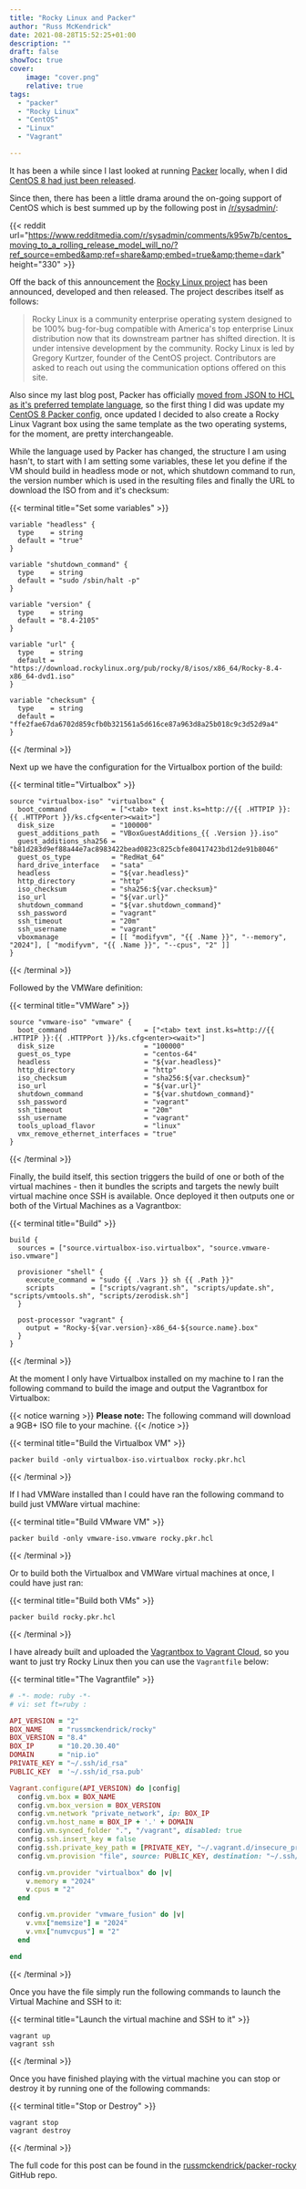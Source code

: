 ```yaml
---
title: "Rocky Linux and Packer"
author: "Russ McKendrick"
date: 2021-08-28T15:52:25+01:00
description: ""
draft: false
showToc: true
cover:
    image: "cover.png"
    relative: true
tags:
  - "packer"
  - "Rocky Linux"
  - "CentOS"
  - "Linux"
  - "Vagrant"

---
```


It has been a while since I last looked at running [Packer](https://www.packer.io) locally, when I did [CentOS 8 had just been released](/2019/10/13/packer-centos-8/).

Since then, there has been a little drama around the on-going support of CentOS which is best summed up by the following post in [/r/sysadmin/](https://www.reddit.com/r/sysadmin/):

{{< reddit url="https://www.redditmedia.com/r/sysadmin/comments/k95w7b/centos_moving_to_a_rolling_release_model_will_no/?ref_source=embed&amp;ref=share&amp;embed=true&amp;theme=dark" height="330" >}}

Off the back of this announcement the [Rocky Linux project](https://rockylinux.org) has been announced, developed and then released. The project describes itself as follows:

> Rocky Linux is a community enterprise operating system designed to be 100% bug-for-bug compatible with America's top enterprise Linux distribution now that its downstream partner has shifted direction. It is under intensive development by the community. Rocky Linux is led by Gregory Kurtzer, founder of the CentOS project. Contributors are asked to reach out using the communication options offered on this site.

Also since my last blog post, Packer has officially [moved from JSON to HCL as it's preferred template language](https://groups.google.com/g/hashicorp-announce/c/DE7q11FRTvc/m/eyZj2aF4AgAJ), so the first thing I did was update my [CentOS 8 Packer config](https://github.com/russmckendrick/packer-centos8), once updated I decided to also create a Rocky Linux Vagrant box using the same template as the two operating systems, for the moment, are pretty interchangeable.

While the language used by Packer has changed, the structure I am using hasn't, to start with I am setting some variables, these let you define if the VM should build in headless mode or not, which shutdown command to run, the version number which is used in the resulting files and finally the URL to download the ISO from and it's checksum:

{{< terminal title="Set some variables" >}}
``` hcl
variable "headless" {
  type    = string
  default = "true"
}

variable "shutdown_command" {
  type    = string
  default = "sudo /sbin/halt -p"
}

variable "version" {
  type    = string
  default = "8.4-2105"
}

variable "url" {
  type    = string
  default = "https://download.rockylinux.org/pub/rocky/8/isos/x86_64/Rocky-8.4-x86_64-dvd1.iso"
}

variable "checksum" {
  type    = string
  default = "ffe2fae67da6702d859cfb0b321561a5d616ce87a963d8a25b018c9c3d52d9a4"
}
```
{{< /terminal >}}

Next up we have the configuration for the Virtualbox portion of the build:


{{< terminal title="Virtualbox" >}}
``` hcl
source "virtualbox-iso" "virtualbox" {
  boot_command           = ["<tab> text inst.ks=http://{{ .HTTPIP }}:{{ .HTTPPort }}/ks.cfg<enter><wait>"]
  disk_size              = "100000"
  guest_additions_path   = "VBoxGuestAdditions_{{ .Version }}.iso"
  guest_additions_sha256 = "b81d283d9ef88a44e7ac8983422bead0823c825cbfe80417423bd12de91b8046"
  guest_os_type          = "RedHat_64"
  hard_drive_interface   = "sata"
  headless               = "${var.headless}"
  http_directory         = "http"
  iso_checksum           = "sha256:${var.checksum}"
  iso_url                = "${var.url}"
  shutdown_command       = "${var.shutdown_command}"
  ssh_password           = "vagrant"
  ssh_timeout            = "20m"
  ssh_username           = "vagrant"
  vboxmanage             = [[ "modifyvm", "{{ .Name }}", "--memory", "2024"], [ "modifyvm", "{{ .Name }}", "--cpus", "2" ]]
}
```
{{< /terminal >}}

Followed by the VMWare definition:

{{< terminal title="VMWare" >}}
``` hcl
source "vmware-iso" "vmware" {
  boot_command                   = ["<tab> text inst.ks=http://{{ .HTTPIP }}:{{ .HTTPPort }}/ks.cfg<enter><wait>"]
  disk_size                      = "100000"
  guest_os_type                  = "centos-64"
  headless                       = "${var.headless}"
  http_directory                 = "http"
  iso_checksum                   = "sha256:${var.checksum}"
  iso_url                        = "${var.url}"
  shutdown_command               = "${var.shutdown_command}"
  ssh_password                   = "vagrant"
  ssh_timeout                    = "20m"
  ssh_username                   = "vagrant"
  tools_upload_flavor            = "linux"
  vmx_remove_ethernet_interfaces = "true"
}
```
{{< /terminal >}}

Finally, the build itself, this section triggers the build of one or both of the virtual machines - then it bundles the scripts and targets the newly built virtual machine once SSH is available. Once deployed it then outputs one or both of the Virtual Machines as a Vagrantbox:

{{< terminal title="Build" >}}
``` hcl
build {
  sources = ["source.virtualbox-iso.virtualbox", "source.vmware-iso.vmware"]

  provisioner "shell" {
    execute_command = "sudo {{ .Vars }} sh {{ .Path }}"
    scripts         = ["scripts/vagrant.sh", "scripts/update.sh", "scripts/vmtools.sh", "scripts/zerodisk.sh"]
  }

  post-processor "vagrant" {
    output = "Rocky-${var.version}-x86_64-${source.name}.box"
  }
}
```
{{< /terminal >}}

At the moment I only have Virtualbox installed on my machine to I ran the following command to build the image and output the Vagrantbox for Virtualbox:

{{< notice warning >}}
**Please note:** The following command will download a 9GB+ ISO file to your machine.
{{< /notice >}}

{{< terminal title="Build the Virtualbox VM" >}}
``` terminfo
packer build -only virtualbox-iso.virtualbox rocky.pkr.hcl
```
{{< /terminal >}}

If I had VMWare installed than I could have ran the following command to build just VMWare virtual machine:

{{< terminal title="Build VMware VM" >}}
``` terminfo
packer build -only vmware-iso.vmware rocky.pkr.hcl
```
{{< /terminal >}}


Or to build both the Virtualbox and VMWare virtual machines at once, I could have just ran:

{{< terminal title="Build both VMs" >}}
``` terminfo
packer build rocky.pkr.hcl
```
{{< /terminal >}}

I have already built and uploaded the [Vagrantbox to Vagrant Cloud](https://app.vagrantup.com/russmckendrick/boxes/rocky), so you want to just try Rocky Linux then you can use the `Vagrantfile` below:

{{< terminal title="The Vagrantfile" >}}
``` ruby
# -*- mode: ruby -*-
# vi: set ft=ruby :

API_VERSION = "2"
BOX_NAME    = "russmckendrick/rocky"
BOX_VERSION = "8.4"
BOX_IP      = "10.20.30.40"
DOMAIN      = "nip.io"
PRIVATE_KEY = "~/.ssh/id_rsa"
PUBLIC_KEY  = '~/.ssh/id_rsa.pub'

Vagrant.configure(API_VERSION) do |config|
  config.vm.box = BOX_NAME
  config.vm.box_version = BOX_VERSION
  config.vm.network "private_network", ip: BOX_IP
  config.vm.host_name = BOX_IP + '.' + DOMAIN
  config.vm.synced_folder ".", "/vagrant", disabled: true
  config.ssh.insert_key = false
  config.ssh.private_key_path = [PRIVATE_KEY, "~/.vagrant.d/insecure_private_key"]
  config.vm.provision "file", source: PUBLIC_KEY, destination: "~/.ssh/authorized_keys"

  config.vm.provider "virtualbox" do |v|
    v.memory = "2024"
    v.cpus = "2"
  end

  config.vm.provider "vmware_fusion" do |v|
    v.vmx["memsize"] = "2024"
    v.vmx["numvcpus"] = "2"
  end

end
```
{{< /terminal >}}

Once you have the file simply run the following commands to launch the Virtual Machine and SSH to it:

{{< terminal title="Launch the virtual machine and SSH to it" >}}
``` terminfo
vagrant up
vagrant ssh
```
{{< /terminal >}}

Once you have finished playing with the virtual machine you can stop or destroy it by running one of the following commands:

{{< terminal title="Stop or Destroy" >}}
``` terminfo
vagrant stop
vagrant destroy
```
{{< /terminal >}}

The full code for this post can be found in the [russmckendrick/packer-rocky](https://github.com/russmckendrick/packer-rocky) GitHub repo.
